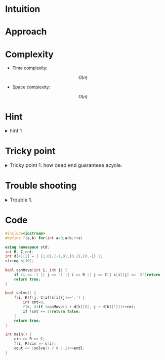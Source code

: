 # Intuition
<!-- Describe your first thoughts on how to solve this problem. -->

# Approach
<!-- Describe your approach to solving the problem. -->

# Complexity
- Time complexity:
<!-- Add your time complexity here, e.g. $$O(n)$$ -->
$$ O(n) $$

- Space complexity:
<!-- Add your space complexity here, e.g. $$O(n)$$ -->
$$ O(n) $$

# Hint

<details>
<summary> <font size="3"> hint 1 </font> </summary>
<div markdown="1">

 contents

</div>
</details>

# Tricky point

<details>
<summary> <font size="3"> Tricky point 1. how dead end guarantees acycle. </font> </summary>
<div markdown="1">

 contents

</div>
</details>

# Trouble shooting

<details>
<summary> <font size="3"> Trouble 1. </font> </summary>
<div markdown="1">

 contents

</div>
</details>

# Code
```cpp []
#include<iostream>
#define f(a,b) for(int a=0;a<b;++a)
 
using namespace std;
int R, C,cnt;
int d[4][2] = { {1,0},{-1,0},{0,1},{0,-1} };
string s[10];
 
bool canMove(int i, int j) {
    if (i == -1 || j == -1 || i == R || j == C|| s[i][j] == 'X')return false;
    return true;
}
 
bool solve() {
    f(i, R)f(j, C)if(s[i][j]=='.') {
        int cnt=0;
        f(k, 4)if (canMove(i + d[k][0], j + d[k][1]))++cnt;
        if (cnt == 1)return false;
    }
    return true;
}
 
int main() {
    cin >> R >> C;
    f(i, R)cin >> s[i];
    cout << (solve() ? 0 : 1)<<endl;
}

```

